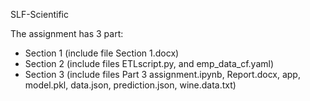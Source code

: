 SLF-Scientific

The assignment has 3 part:

* Section 1 (include file Section 1.docx)
* Section 2 (include files ETLscript.py, and emp_data_cf.yaml)
* Section 3 (include files Part 3 assignment.ipynb, Report.docx, app, model.pkl, data.json, prediction.json, wine.data.txt)
